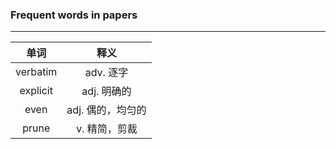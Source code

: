 ### Frequent words in papers

---

|   单词   |       释义        |
| :------: | :---------------: |
| verbatim |     adv. 逐字     |
| explicit |    adj. 明确的    |
|   even   | adj. 偶的，均匀的 |
|  prune   |   v. 精简，剪裁   |

